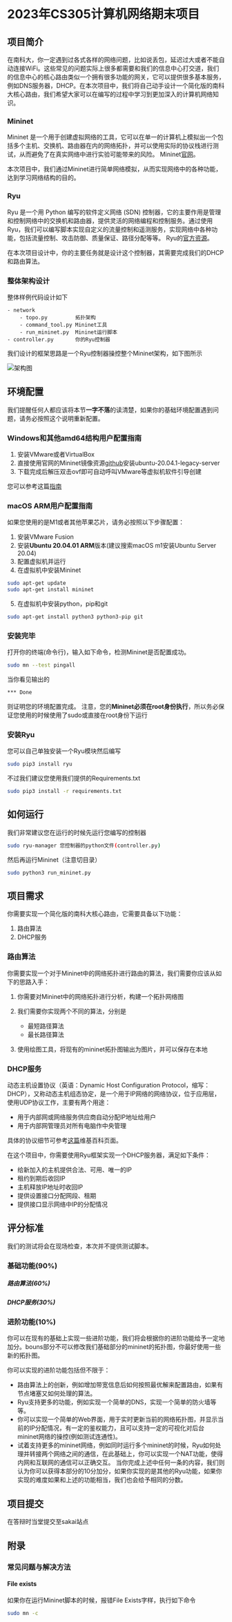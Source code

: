 # 2023年CS305计算机网络期末项目

## 项目简介
在南科大，你一定遇到过各式各样的网络问题，比如说丢包，延迟过大或者不能自动连接WiFi。这些常见的问题实际上很多都需要和我们的信息中心打交道，我们的信息中心的核心路由类似一个拥有很多功能的网关，它可以提供很多基本服务，例如DNS服务器，DHCP。在本次项目中，我们将自己动手设计一个简化版的南科大核心路由，我们希望大家可以在编写的过程中学习到更加深入的计算机网络知识。
### Mininet
Mininet 是一个用于创建虚拟网络的工具，它可以在单一的计算机上模拟出一个包括多个主机、交换机、路由器在内的网络拓扑，并可以使用实际的协议栈进行测试，从而避免了在真实网络中进行实验可能带来的风险。
Mininet[官网](http://mininet.org/)。

本次项目中，我们通过Mininet进行简单网络模拟，从而实现网络中的各种功能，达到学习网络结构的目的。

### Ryu
Ryu 是一个用 Python 编写的软件定义网络 (SDN) 控制器，它的主要作用是管理和控制网络中的交换机和路由器，提供灵活的网络编程和控制服务。通过使用 Ryu，我们可以编写脚本实现自定义的流量控制和遥测服务，实现网络中各种功能，包括流量控制、攻击防御、质量保证、路径分配等等。
Ryu的[官方资源](https://ryu-sdn.org/resources.html)。

在本次项目设计中，你的主要任务就是设计这个控制器，其需要完成我们的DHCP和路由算法。
### 整体架构设计
整体样例代码设计如下
```text
- network
    - topo.py         拓扑架构
    - command_tool.py Mininet工具
    - run_mininet.py  Mininet运行脚本
- controller.py       你的Ryu控制器
```

我们设计的框架思路是一个Ryu控制器操控整个Mininet架构，如下图所示

![架构图](img/design.png)

## 环境配置
我们提醒任何人都应该将本节**一字不落**的读清楚，如果你的基础环境配置遇到问题，请务必按照这个说明重新配置。
### Windows和其他amd64结构用户配置指南
1. 安装VMware或者VirtualBox
2. 直接使用官网的Mininet镜像资源[github](https://github.com/mininet/mininet/releases/)安装ubuntu-20.04.1-legacy-server
3. 下载完成后解压双击ovf即可自动呼叫VMware等虚拟机软件引导创建
   
您可以参考这篇[指南](https://naiv.fun/Dev/41.html)
### macOS ARM用户配置指南
如果您使用的是M1或者其他苹果芯片，请务必按照以下步骤配置：
1. 安装VMware Fusion
2. 安装**Ubuntu 20.04.01 ARM**版本(建议搜索macOS m1安装Ubuntu Server 20.04)
3. 配置虚拟机并运行
4. 在虚拟机中安装Mininet
```bash
sudo apt-get update
sudo apt-get install mininet
```
5. 在虚拟机中安装python，pip和git
```bash
sudo apt-get install python3 python3-pip git
```

### 安装完毕
打开你的终端(命令行)，输入如下命令，检测Mininet是否配置成功。
```bash
sudo mn --test pingall
```
当你看见输出的
```bash
*** Done
```
则证明您的环境配置完成。
注意，您的**Mininet必须在root身份执行**，所以务必保证您使用的时候使用了sudo或直接在root身份下运行
### 安装Ryu
您可以自己单独安装一个Ryu模块然后编写
```bash
sudo pip3 install ryu
```
不过我们建议您使用我们提供的Requirements.txt
```bash
sudo pip3 install -r requirements.txt
```

## 如何运行
我们非常建议您在运行的时候先运行您编写的控制器
```bash
sudo ryu-manager 您控制器的python文件(controller.py)
```
然后再运行Mininet（注意切目录）
```bash
sudo python3 run_mininet.py
```

## 项目需求
你需要实现一个简化版的南科大核心路由，它需要具备以下功能：
1. 路由算法
2. DHCP服务
### 路由算法
你需要实现一个对于Mininet中的网络拓扑进行路由的算法，我们需要你应该从如下的思路入手：
1. 你需要对Mininet中的网络拓扑进行分析，构建一个拓扑网络图
2. 我们需要你实现两个不同的算法，分别是
    - 最短路径算法
    - 最长路径算法          

3. 使用绘图工具，将现有的mininet拓扑图输出为图片，并可以保存在本地

### DHCP服务
动态主机设置协议（英语：Dynamic Host Configuration Protocol，缩写：DHCP），又称动态主机组态协定，是一个用于IP网络的网络协议，位于应用层，使用UDP协议工作，主要有两个用途：

- 用于内部网或网络服务供应商自动分配IP地址给用户
- 用于内部网管理员对所有电脑作中央管理

具体的协议细节可参考[这篇](https://zh.wikipedia.org/zh-cn/%E5%8A%A8%E6%80%81%E4%B8%BB%E6%9C%BA%E8%AE%BE%E7%BD%AE%E5%8D%8F%E8%AE%AE)维基百科页面。

在这个项目中，你需要使用Ryu框架实现一个DHCP服务器，满足如下条件：

- 给新加入的主机提供合法、可用、唯一的IP
- 租约到期后收回IP
- 主机释放IP地址时收回IP
- 提供设置接口分配网段、租期
- 提供接口显示网络中IP的分配情况

## 评分标准
我们的测试将会在现场检查，本次并不提供测试脚本。
### 基础功能(90%)
##### 路由算法(60%)

##### DHCP服务(30%)

### 进阶功能(10%)
你可以在现有的基础上实现一些进阶功能，我们将会根据你的进阶功能给予一定地加分。bouns部分不可以修改我们基础部分的mininet的拓扑图，你最好使用一些新的拓扑图。

你可以实现的进阶功能包括但不限于：
 - 路由算法上的创新，例如增加带宽信息后如何按照最优解来配置路由，如果有节点堵塞又如何处理的算法。
 - Ryu支持更多的功能，例如实现一个简单的DNS，实现一个简单的防火墙等等。
 - 你可以实现一个简单的Web界面，用于实时更新当前的网络拓扑图，并显示当前的IP分配情况，有一定的鉴权能力，且可以支持一定的可视化对后台mininet网络的操控(例如测试连通性)。
 - 试着支持更多的mininet网络，例如同时运行多个mininet的时候，Ryu如何处理并转接两个网络之间的通信，在此基础上，你可以实现一个NAT功能，使得内网和互联网的通信可以正确交互。
当你完成上述中任何一条的内容，我们则认为你可以获得本部分的10分加分，如果你实现的是其他的Ryu功能，如果你实现的难度如果和上述的功能相当，我们也会给予相同的分数。
## 项目提交
在答辩时当堂提交至sakai站点
## 附录
### 常见问题与解决方法
#### File exists
如果你在运行Mininet脚本的时候，报错File Exists字样，执行如下命令
```bash
sudo mn -c
```
